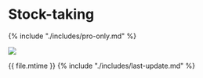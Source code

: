 # Stock-taking

{% include "./includes/pro-only.md" %}

![](http://woopos.com.au/wp-content/uploads/2015/06/product-stocktake.png)

{{ file.mtime }}
{% include "./includes/last-update.md" %}
